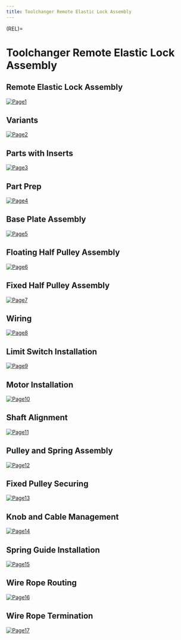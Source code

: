 ```yaml
---
title: Toolchanger Remote Elastic Lock Assembly
---
```


(REL)=
# Toolchanger Remote Elastic Lock Assembly

## Remote Elastic Lock Assembly
[![Page1](_static/REL0.png)](_static/REL0.png)

## Variants
[![Page2](_static/REL1.png)](_static/REL1.png)

## Parts with Inserts
[![Page3](_static/REL2.png)](_static/REL2.png)

## Part Prep
[![Page4](_static/REL3.png)](_static/REL3.png)

## Base Plate Assembly
[![Page5](_static/REL4.png)](_static/REL4.png)

## Floating Half Pulley Assembly
[![Page6](_static/REL5.png)](_static/REL5.png)

## Fixed Half Pulley Assembly
[![Page7](_static/REL6.png)](_static/REL6.png)

## Wiring
[![Page8](_static/REL7.png)](_static/REL7.png)

## Limit Switch Installation
[![Page9](_static/REL8.png)](_static/REL8.png)

## Motor Installation
[![Page10](_static/REL9.png)](_static/REL9.png)

## Shaft Alignment
[![Page11](_static/REL10.png)](_static/REL10.png)

## Pulley and Spring Assembly
[![Page12](_static/REL11.png)](_static/REL11.png)

## Fixed Pulley Securing
[![Page13](_static/REL12.png)](_static/REL12.png)

## Knob and Cable Management
[![Page14](_static/REL13.png)](_static/REL13.png)

## Spring Guide Installation
[![Page15](_static/REL14.png)](_static/REL14.png)

## Wire Rope Routing
[![Page16](_static/REL15.png)](_static/REL15.png)

## Wire Rope Termination
[![Page17](_static/REL16.png)](_static/REL16.png)
